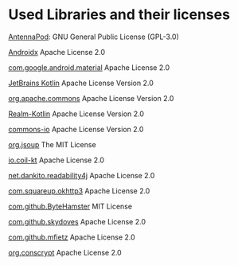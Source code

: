  
# Used Libraries and their licenses

[AntennaPod](https://github.com/AntennaPod/AntennaPod/blob/develop/LICENSE): GNU General Public License (GPL-3.0)

[Androidx](https://github.com/androidx/androidx/blob/androidx-main/LICENSE.txt) Apache License 2.0

[com.google.android.material](https://github.com/material-components/material-components-android/blob/master/LICENSE)
Apache License 2.0

[JetBrains Kotlin](https://github.com/JetBrains/kotlin/blob/master/license/LICENSE.txt) Apache License Version 2.0

[org.apache.commons](https://commons.apache.org/proper/commons-bsf/license.html) Apache License Version 2.0

[Realm-Kotlin](https://github.com/realm/realm-kotlin/blob/main/LICENSE) Apache License Version 2.0

[commons-io](https://github.com/apache/commons-io/blob/master/LICENSE.txt) Apache License Version 2.0

[org.jsoup](https://jsoup.org/license) The MIT License

[io.coil-kt](https://github.com/coil-kt/coil/blob/main/LICENSE.txt) Apache License 2.0

[net.dankito.readability4j](https://github.com/dankito/Readability4J/blob/master/LICENSE) Apache License 2.0

[com.squareup.okhttp3](https://github.com/square/okhttp/blob/master/LICENSE.txt) Apache License 2.0

[com.github.ByteHamster](https://github.com/ByteHamster/SearchPreference/blob/master/LICENSE) MIT License

[com.github.skydoves](https://github.com/skydoves/Only/blob/master/LICENSE) Apache License 2.0

[//]: # ([com.github.xabaras]&#40;https://github.com/xabaras/RecyclerViewSwipeDecorator/blob/master/LICENSE&#41; Apache License 2.0)

[//]: # ([com.annimon]&#40;https://github.com/aNNiMON/Lightweight-Stream-API/blob/master/LICENSE&#41; Apache License 2.0)

[com.github.mfietz](https://github.com/mfietz/fyydlin/blob/master/LICENSE) Apache License 2.0

[//]: # ([javax.inject]&#40;https://github.com/javax-inject/javax-inject&#41; Apache License 2.0)

[org.conscrypt](https://github.com/google/conscrypt/blob/master/LICENSE) Apache License 2.0

